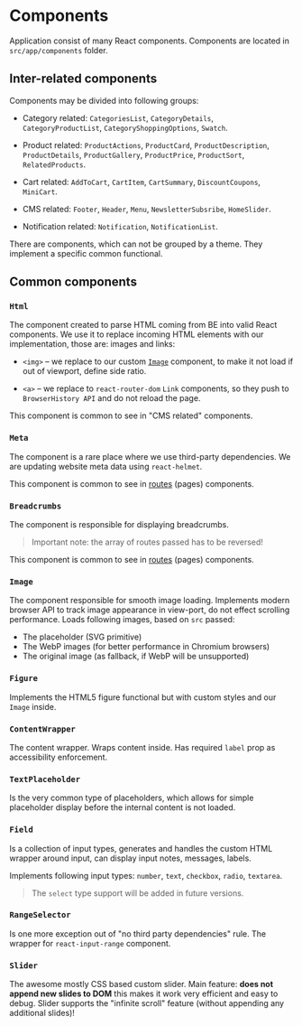 # Components

Application consist of many React components. Components are located in `src/app/components` folder.

## Inter-related components

Components may be divided into following groups:

- Category related: `CategoriesList`, `CategoryDetails`, `CategoryProductList`, `CategoryShoppingOptions`, `Swatch`.

- Product related: `ProductActions`, `ProductCard`, `ProductDescription`, `ProductDetails`, `ProductGallery`, `ProductPrice`, `ProductSort`, `RelatedProducts`.

- Cart related: `AddToCart`, `CartItem`, `CartSummary`, `DiscountCoupons`, 
`MiniCart`.

- CMS related: `Footer`, `Header`, `Menu`, `NewsletterSubsribe`, `HomeSlider`.

- Notification related: `Notification`, `NotificationList`.

There are components, which can not be grouped by a theme. They implement a specific common functional.

## Common components

### `Html`

The component created to parse HTML coming from BE into valid React components. We use it to replace incoming HTML elements with our implementation, those are: images and links:

- `<img>` – we replace to our custom [`Image`](#Image) component, to make it not load if out of viewport, define side ratio.

- `<a>` – we replace to `react-router-dom` `Link` components, so they push to `BrowserHistory API` and do not reload the page.

This component is common to see in "CMS related" components.

### `Meta`

The component is a rare place where we use third-party dependencies. We are updating website meta data using `react-helmet`. 

This component is common to see in [routes](/theme10-Architecture.md) (pages) components.

### `Breadcrumbs`

The component is responsible for displaying breadcrumbs. 

> Important note: the array of routes passed has to be reversed!

This component is common to see in [routes](/theme10-Architecture.md) (pages) components.

### `Image`

The component responsible for smooth image loading. Implements modern browser API to track image appearance in view-port, do not effect scrolling performance. Loads following images, based on `src` passed:

- The placeholder (SVG primitive)
- The WebP images (for better performance in Chromium browsers)
- The original image (as fallback, if WebP will be unsupported)

### `Figure`

Implements the HTML5 figure functional but with custom styles and our `Image` inside.

### `ContentWrapper`

The content wrapper. Wraps content inside. Has required `label` prop as accessibility enforcement.

### `TextPlaceholder`

Is the very common type of placeholders, which allows for simple placeholder display before the internal content is not loaded.

### `Field`

Is a collection of input types, generates and handles the custom HTML wrapper around input, can display input notes, messages, labels.

Implements following input types: `number`, `text`, `checkbox`, `radio`, `textarea`.

> The `select` type support will be added in future versions.

### `RangeSelector`

Is one more exception out of "no third party dependencies" rule. The wrapper for `react-input-range` component.

### `Slider`

The awesome mostly CSS based custom slider. Main feature: **does not append new slides to DOM** this makes it work very efficient and easy to debug. Slider supports the "infinite scroll" feature (without appending any additional slides)!
